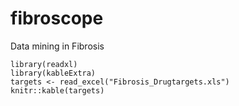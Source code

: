 # fibroscope
Data mining in Fibrosis


```{r import packages}
library(readxl)
library(kableExtra)
targets <- read_excel("Fibrosis_Drugtargets.xls")
knitr::kable(targets)
```